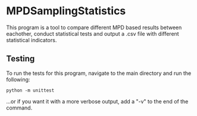 # MPDSamplingStatistics
This program is a tool to compare different MPD based results between eachother, conduct statistical tests and output a .csv file with different statistical indicators.

## Testing
To run the tests for this program, navigate to the main directory and run the following:
        
    python -m unittest

...or if you want it with a more verbose output, add a "-v" to the end of the command.